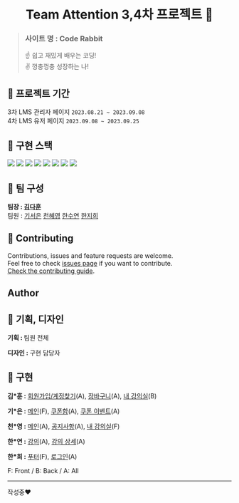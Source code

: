 <h1 align="center">Team Attention 3,4차 프로젝트  👋</h1>

> <h3>사이트 명 : Code Rabbit</h3>☝️ 쉽고 재밌게 배우는 코딩! <br>✌️ 껑충껑충 성장하는 나!

## 📝 프로젝트 기간

3차 LMS 관리자 페이지 `2023.08.21 ~ 2023.09.08`<br>
4차 LMS 유저 페이지 `2023.09.08 ~ 2023.09.25`

## 🚀 구현 스택
<span>
  <img src="https://img.shields.io/badge/HTML5-E34F26?style=flat&logo=html5&logoColor=white">
  <img src="https://img.shields.io/badge/CSS3-1572B6?style=flat&logo=css3&logoColor=white">
  <img src="https://img.shields.io/badge/JavaScript-F7DF1E?style=flat&logo=javascript&logoColor=white"/>
  <img src="https://img.shields.io/badge/jQuery-0769AD?style=flat&logo=jquery&logoColor=white">
  <img src="https://img.shields.io/badge/Bootstrap-7952B3?style=flat&logo=bootstrap&logoColor=white"/>
  <img src="https://img.shields.io/badge/php-777BB4?style=flat&logo=php&logoColor=white">
  <img src="https://img.shields.io/badge/MySQL-0769AD?style=flat&logo=mysql&logoColor=white"/>
  <img src="https://img.shields.io/badge/Apache-D21218?style=flat&logo=apache&logoColor=white"/>
</span>


## 🐰 팀 구성

**팀장 : [김다훈](https://github.com/hoon95)**<br />
팀원 : [기서은](https://github.com/rltjdms) 
[천혜영](https://github.com/HyeYoungee)
[한수연](https://github.com/SOOSLOANE)
[한지희](https://github.com/jijihui22)

## 🤝 Contributing

Contributions, issues and feature requests are welcome.<br />
Feel free to check [issues page](https://github.com/kefranabg/readme-md-generator/issues) if you want to contribute.<br />
[Check the contributing guide](./CONTRIBUTING.md).<br />

## Author


## 🎨 기획, 디자인

<p><b>기획 : </b>팀원 전체</p>
<p><b>디자인 : </b>구현 담당자</p>

## 🌈 구현
<p><b>김*훈 :</b>
      <a href="/attention/user/member/signup.php"> 회원가입/계정찾기</a>(A),
      <a href="/attention/user/cart/cart.php"> 장바구니</a>(A),
      <a href="/attention/user/my_class/my_class.php"> 내 강의실</a>(B)
    </p>
    <p><b>기*은 :</b>
      <a href="/attention/user/index.php"> 메인</a>(F),
      <a href="/attention/user/coupon.php"> 쿠폰함</a>(A),
      <a href="/attention/user/event_vs2.0.php"> 쿠폰 이벤트</a>(A)
    </p>
    <p><b>천*영 :</b>
      <a href="/attention/user/index.php"> 메인</a>(A),
      <a href="/attention/user/community/notice.php"> 공지사항</a>(A),
      <a href="/attention/user/my_class/my_class.php"> 내 강의실</a>(F)
    </p>
    <p><b>한*연 :</b>
      <a href="/attention/user/class/class_whole_list.php"> 강의</a>(A),
      <a href="/attention/user/class/class_detail_view.php?pid=72"> 강의 상세</a>(A)
    </p>
    <p><b>한*희 :</b>
      <a href="/attention/user/index.php"> 푸터</a>(F),
      <a href="/attention/user/login.php"> 로그인</a>(A)
    </p>
    <p class="text5">F: Front / B: Back / A: All</p>

---
작성중❤️
